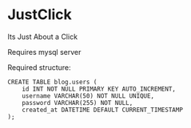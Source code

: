 # JustClick
Its Just About a Click


Requires mysql server

Required structure:
```mysql
CREATE TABLE blog.users (
    id INT NOT NULL PRIMARY KEY AUTO_INCREMENT,
    username VARCHAR(50) NOT NULL UNIQUE,
    password VARCHAR(255) NOT NULL,
    created_at DATETIME DEFAULT CURRENT_TIMESTAMP
);
```